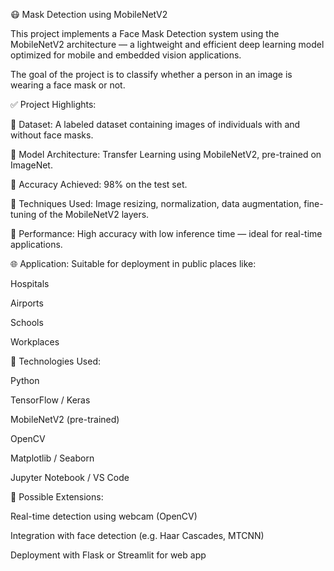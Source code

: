 😷 Mask Detection using MobileNetV2

This project implements a Face Mask Detection system using the MobileNetV2 architecture — a lightweight and efficient deep learning model optimized for mobile and embedded vision applications.

The goal of the project is to classify whether a person in an image is wearing a face mask or not.




✅ Project Highlights:

📁 Dataset: A labeled dataset containing images of individuals with and without face masks.

🧠 Model Architecture: Transfer Learning using MobileNetV2, pre-trained on ImageNet.

🧪 Accuracy Achieved: 98% on the test set.

🧰 Techniques Used: Image resizing, normalization, data augmentation, fine-tuning of the MobileNetV2 layers.

🚀 Performance: High accuracy with low inference time — ideal for real-time applications.

🌐 Application: Suitable for deployment in public places like:

Hospitals

Airports

Schools

Workplaces




🔧 Technologies Used:

Python

TensorFlow / Keras

MobileNetV2 (pre-trained)

OpenCV

Matplotlib / Seaborn

Jupyter Notebook / VS Code



📌 Possible Extensions:

Real-time detection using webcam (OpenCV)

Integration with face detection (e.g. Haar Cascades, MTCNN)

Deployment with Flask or Streamlit for web app
